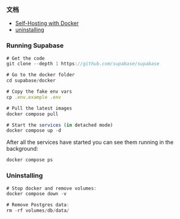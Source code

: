 ### 文档

- [Self-Hosting with Docker](https://supabase.com/docs/guides/self-hosting/docker)
- [uninstalling](https://supabase.com/docs/guides/self-hosting/docker#uninstalling)

### Running Supabase

```js
# Get the code
git clone --depth 1 https://github.com/supabase/supabase

# Go to the docker folder
cd supabase/docker

# Copy the fake env vars
cp .env.example .env

# Pull the latest images
docker compose pull

# Start the services (in detached mode)
docker compose up -d
```

After all the services have started you can see them running in the background:
```js
docker compose ps

```


### Uninstalling

```js
# Stop docker and remove volumes:
docker compose down -v

# Remove Postgres data:
rm -rf volumes/db/data/
```